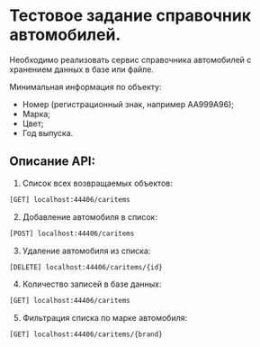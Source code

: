 # Тестовое задание справочник автомобилей. 

Необходимо реализовать сервис справочника автомобилей с хранением
данных в базе или файле.

Минимальная информация по объекту:
- Номер (регистрационный знак, например АА999А96);
- Марка;
- Цвет;
- Год выпуска.

## Описание API:

1. Список всех возвращаемых объектов:
```sh
[GET] localhost:44406/caritems
```

2. Добавление автомобиля в список:
```sh
[POST] localhost:44406/caritems
```

3. Удаление автомобиля из списка: 
```sh
[DELETE] localhost:44406/caritems/{id}
```

4. Количество записей в базе данных:
```sh
[GET] localhost:44406/caritems
```

5. Фильтрация списка по марке автомобиля:
```sh
[GET] localhost:44406/caritems/{brand}
```
